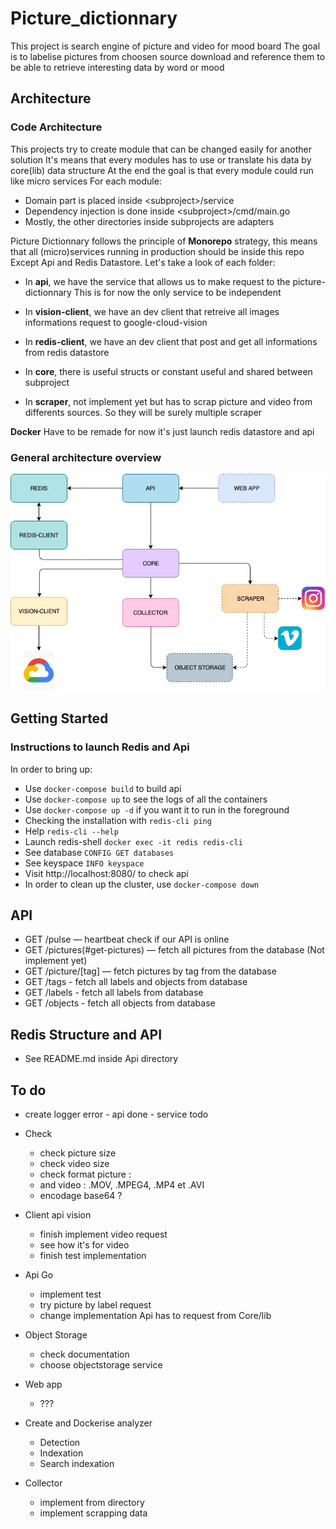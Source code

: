 # Picture_dictionnary

This project is search engine of picture and video for mood board
The goal is to labelise pictures from choosen source download and reference them to be able to retrieve interesting data by word or mood

## Architecture

### Code Architecture

This projects try to create module that can be changed easily for another solution
It's means that every modules has to use or translate his data by core(lib) data structure
At the end the goal is that every module could run like micro services
For each module:

*  Domain part is placed inside \<subproject\>/service
*  Dependency injection is done inside \<subproject\>/cmd/main.go
*  Mostly, the other directories inside subprojects are adapters

Picture Dictionnary follows the principle of **Monorepo** strategy, this means that all (micro)services running in production should be inside this repo Except Api and Redis Datastore. Let's take a look of each folder:

* In **api**, we have the service that allows us to make request to the picture-dictionnary
This is for now the only service to be independent

* In **vision-client**, we have an dev client that retreive all images informations request to google-cloud-vision

* In **redis-client**, we have an dev client that post and get all informations from redis datastore

* In **core**, there is useful structs or constant useful and shared between subproject

* In **scraper**, not implement yet but has to scrap picture and video from differents sources. So they will be surely multiple scraper

**Docker** Have to be remade for now it's just launch redis datastore and api

### General architecture overview

![Architecture](docs/Architecture.jpg)

## Getting Started

### Instructions to launch Redis and Api

In order to bring up:
- Use `docker-compose build` to build api
- Use `docker-compose up` to see the logs of all the containers
- Use `docker-compose up -d` if you want it to run in the foreground
- Checking the installation with `redis-cli ping`
- Help `redis-cli --help`
- Launch redis-shell `docker exec -it redis redis-cli`
- See database `CONFIG GET databases`
- See keyspace `INFO keyspace`
- Visit http://localhost:8080/ to check api
- In order to clean up the cluster, use `docker-compose down`

## API

- GET /pulse — heartbeat check if our API is online
- GET /pictures(#get-pictures) — fetch all pictures from the database (Not implement yet)
- GET /picture/[tag] — fetch pictures by tag from the database
- GET /tags - fetch all labels and objects from database
- GET /labels - fetch all labels from database
- GET /objects - fetch all objects from database

## Redis Structure and API

- See README.md inside Api directory

## To do

- create logger error - api done - service todo

* Check
    - check picture size
    - check video size
    - check format picture : 
    - and video : .MOV, .MPEG4, .MP4 et .AVI
    - encodage base64 ?

* Client api vision
    - finish implement video request
    - see how it's for video
    - finish test implementation

* Api Go
    - implement test
    - try picture by label request
    - change implementation Api has to request from Core/lib

* Object Storage
    - check documentation
    - choose objectstorage service

* Web app
    - ???

* Create and Dockerise analyzer
    - Detection
    - Indexation
    - Search indexation

* Collector
    - implement from directory
    - implement scrapping data